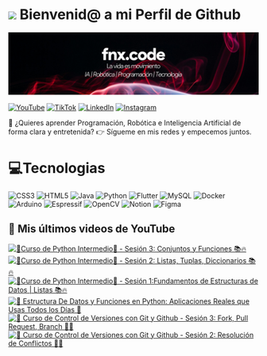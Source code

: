# <img src=https://media.giphy.com/media/v1.Y2lkPTc5MGI3NjExcmVpMm0yYjI3bnF4MmwxN2hjeGYxY251d21iYnc1cmN5YWw0czhucyZlcD12MV9naWZzX3NlYXJjaCZjdD1n/aNqEFrYVnsS52/giphy.gif width="100"> Bienvenid@ a mi Perfil de Github 

![banner fnx.code](Banner.png)


[![YouTube](https://img.shields.io/badge/YouTube-%23FF0000.svg?style=for-the-badge&logo=YouTube&logoColor=white)](https://www.youtube.com/@fnxcode)
[![TikTok](https://img.shields.io/badge/TikTok-%23000000.svg?style=for-the-badge&logo=TikTok&logoColor=white)](https://www.tiktok.com/@fnx.code)
[![LinkedIn](https://img.shields.io/badge/linkedin-%230077B5.svg?style=for-the-badge&logo=linkedin&logoColor=white)](https://www.linkedin.com/in/jorge-calderon-tola)
[![Instagram](https://img.shields.io/badge/Instagram-%23E4405F.svg?style=for-the-badge&logo=Instagram&logoColor=white)](https://www.instagram.com/fnx.code/)

🚀 ¿Quieres aprender Programación, Robótica e Inteligencia Artificial de forma clara y entretenida?
👉 Sígueme en mis redes y empecemos juntos.

# 💻Tecnologias

![CSS3](https://img.shields.io/badge/css3-%231572B6.svg?style=for-the-badge&logo=css3&logoColor=white)
![HTML5](https://img.shields.io/badge/html5-%23E34F26.svg?style=for-the-badge&logo=html5&logoColor=white)
![Java](https://img.shields.io/badge/java-%23ED8B00.svg?style=for-the-badge&logo=openjdk&logoColor=white)
![Python](https://img.shields.io/badge/python-3670A0?style=for-the-badge&logo=python&logoColor=ffdd54)
![Flutter](https://img.shields.io/badge/Flutter-%2302569B.svg?style=for-the-badge&logo=Flutter&logoColor=white)
![MySQL](https://img.shields.io/badge/mysql-4479A1.svg?style=for-the-badge&logo=mysql&logoColor=white)
![Docker](https://img.shields.io/badge/docker-%230db7ed.svg?style=for-the-badge&logo=docker&logoColor=white)
![Arduino](https://img.shields.io/badge/-Arduino-00979D?style=for-the-badge&logo=Arduino&logoColor=white)
![Espressif](https://img.shields.io/badge/espressif-E7352C.svg?style=for-the-badge&logo=espressif&logoColor=white)
![OpenCV](https://img.shields.io/badge/opencv-%23white.svg?style=for-the-badge&logo=opencv&logoColor=white)
![Notion](https://img.shields.io/badge/Notion-%23000000.svg?style=for-the-badge&logo=notion&logoColor=white)
![Figma](https://img.shields.io/badge/figma-%23F24E1E.svg?style=for-the-badge&logo=figma&logoColor=white)


## 🎥 Mis últimos videos de YouTube

<!-- BEGIN YOUTUBE-CARDS -->
[![🐍Curso de Python Intermedio🐍 - Sesión 3: Conjuntos y Funciones 📚🔥](https://ytcards.demolab.com/?id=GeuUm1r9H2U&title=%F0%9F%90%8DCurso+de+Python+Intermedio%F0%9F%90%8D+-+Sesi%C3%B3n+3%3A+Conjuntos+y+Funciones+%F0%9F%93%9A%F0%9F%94%A5&lang=en&timestamp=1752122789&background_color=%230d1117&title_color=%23ffffff&stats_color=%23dedede&max_title_lines=1&width=250&border_radius=5 "🐍Curso de Python Intermedio🐍 - Sesión 3: Conjuntos y Funciones 📚🔥")](https://www.youtube.com/watch?v=GeuUm1r9H2U)
[![🐍Curso de Python Intermedio🐍 - Sesión 2: Listas, Tuplas, Diccionarios 📚🔥](https://ytcards.demolab.com/?id=7-jMCBdbSsw&title=%F0%9F%90%8DCurso+de+Python+Intermedio%F0%9F%90%8D+-+Sesi%C3%B3n+2%3A+Listas%2C+Tuplas%2C+Diccionarios+%F0%9F%93%9A%F0%9F%94%A5&lang=en&timestamp=1752031819&background_color=%230d1117&title_color=%23ffffff&stats_color=%23dedede&max_title_lines=1&width=250&border_radius=5 "🐍Curso de Python Intermedio🐍 - Sesión 2: Listas, Tuplas, Diccionarios 📚🔥")](https://www.youtube.com/watch?v=7-jMCBdbSsw)
[![🐍Curso de Python Intermedio🐍 - Sesión 1:Fundamentos de Estructuras de Datos | Listas 📚🔥](https://ytcards.demolab.com/?id=IFRmjn8KdhE&title=%F0%9F%90%8DCurso+de+Python+Intermedio%F0%9F%90%8D+-+Sesi%C3%B3n+1%3AFundamentos+de+Estructuras+de+Datos+%7C+Listas+%F0%9F%93%9A%F0%9F%94%A5&lang=en&timestamp=1751953170&background_color=%230d1117&title_color=%23ffffff&stats_color=%23dedede&max_title_lines=1&width=250&border_radius=5 "🐍Curso de Python Intermedio🐍 - Sesión 1:Fundamentos de Estructuras de Datos | Listas 📚🔥")](https://www.youtube.com/watch?v=IFRmjn8KdhE)
[![🧠 Estructura De Datos y Funciones en Python: Aplicaciones Reales que Usas Todos los Días 🚀](https://ytcards.demolab.com/?id=w1R2N7c96j8&title=%F0%9F%A7%A0+Estructura+De+Datos+y+Funciones+en+Python%3A+Aplicaciones+Reales+que+Usas+Todos+los+D%C3%ADas+%F0%9F%9A%80&lang=en&timestamp=1750215730&background_color=%230d1117&title_color=%23ffffff&stats_color=%23dedede&max_title_lines=1&width=250&border_radius=5 "🧠 Estructura De Datos y Funciones en Python: Aplicaciones Reales que Usas Todos los Días 🚀")](https://www.youtube.com/watch?v=w1R2N7c96j8)
[![🚀 Curso de Control de Versiones con Git y Github - Sesión 3: Fork, Pull Request, Branch 🧑‍💻](https://ytcards.demolab.com/?id=tZHuN6XHXbw&title=%F0%9F%9A%80+Curso+de+Control+de+Versiones+con+Git+y+Github+-+Sesi%C3%B3n+3%3A+Fork%2C+Pull+Request%2C+Branch+%F0%9F%A7%91%E2%80%8D%F0%9F%92%BB&lang=en&timestamp=1748832631&background_color=%230d1117&title_color=%23ffffff&stats_color=%23dedede&max_title_lines=1&width=250&border_radius=5 "🚀 Curso de Control de Versiones con Git y Github - Sesión 3: Fork, Pull Request, Branch 🧑‍💻")](https://www.youtube.com/watch?v=tZHuN6XHXbw)
[![🚀 Curso de Control de Versiones con Git y Github - Sesión 2: Resolución de Conflictos 🧑‍💻](https://ytcards.demolab.com/?id=cMiuwB7RfI8&title=%F0%9F%9A%80+Curso+de+Control+de+Versiones+con+Git+y+Github+-+Sesi%C3%B3n+2%3A+Resoluci%C3%B3n+de+Conflictos+%F0%9F%A7%91%E2%80%8D%F0%9F%92%BB&lang=en&timestamp=1748747203&background_color=%230d1117&title_color=%23ffffff&stats_color=%23dedede&max_title_lines=1&width=250&border_radius=5 "🚀 Curso de Control de Versiones con Git y Github - Sesión 2: Resolución de Conflictos 🧑‍💻")](https://www.youtube.com/watch?v=cMiuwB7RfI8)
<!-- END YOUTUBE-CARDS -->



<!--
**jfnxcode/jfnxcode** is a ✨ _special_ ✨ repository because its `README.md` (this file) appears on your GitHub profile.

Here are some ideas to get you started:

- 🔭 I’m currently working on ...
- 🌱 I’m currently learning ...
- 👯 I’m looking to collaborate on ...
- 🤔 I’m looking for help with ...
- 💬 Ask me about ...
- 📫 How to reach me: ...
- 😄 Pronouns: ...
- ⚡ Fun fact: ...
-->
